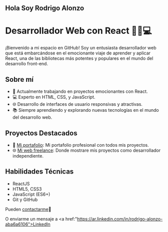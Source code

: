 
<Tittle>
<h2>Hola Soy Rodrigo Alonzo</h2>
 </Tittle>

# Desarrollador Web con React 👋👾💻

¡Bienvenido a mi espacio en GitHub! Soy un entusiasta desarrollador web que está embarcándose en el emocionante viaje de aprender y aplicar React, una de las bibliotecas más potentes y populares en el mundo del desarrollo front-end.

## Sobre mí

- 🚀 Actualmente trabajando en proyectos emocionantes con React.
- 💻 Experto en HTML, CSS, y JavaScript.
- 🌐 Desarrollo de interfaces de usuario responsivas y atractivas.
- 📚 Siempre aprendiendo y explorando nuevas tecnologías en el mundo del desarrollo web.

## Proyectos Destacados

- 🚀 <a href="https://rodrigoprograma.github.io/">Mi portafolio</a>: Mi portafolio profesional con todos mis proyectos.
- 🌐 <a href="https://webvita.webflow.io/">Mi web freelance</a>: Donde mostrare mis proyectos como desarrollador independiente.


## Habilidades Técnicas

- ReactJS
- HTML5, CSS3
- JavaScript (ES6+)
- Git y GitHub


Pueden <a href="mailto:ralonzo1337@gmail.com">contactarme</a>📨

O enviarme un mensaje a <a href:"https://ar.linkedin.com/in/rodrigo-alonzo-aba6a6106">LinkedIn</a>

<!---
RodrigoPrograma/RodrigoPrograma is a ✨ special ✨ repository because its `README.md` (this file) appears on your GitHub profile.
You can click the Preview link to take a look at your changes.
--->
